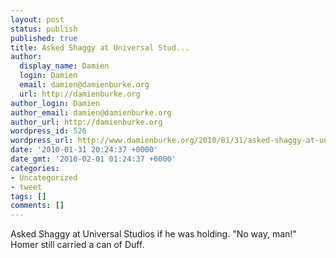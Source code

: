 ```yaml
---
layout: post
status: publish
published: true
title: Asked Shaggy at Universal Stud...
author:
  display_name: Damien
  login: Damien
  email: damien@damienburke.org
  url: http://damienburke.org
author_login: Damien
author_email: damien@damienburke.org
author_url: http://damienburke.org
wordpress_id: 526
wordpress_url: http://www.damienburke.org/2010/01/31/asked-shaggy-at-universal-stud/
date: '2010-01-31 20:24:37 +0000'
date_gmt: '2010-02-01 01:24:37 +0000'
categories:
- Uncategorized
- tweet
tags: []
comments: []
---
```

<p>Asked Shaggy at Universal Studios if he was holding. "No way, man!" Homer still carried a can of Duff.</p>
